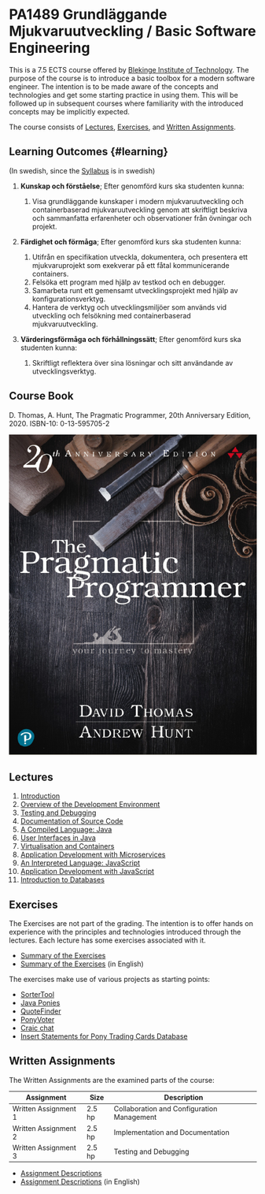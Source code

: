 # PA1489 Grundläggande Mjukvaruutveckling / Basic Software Engineering

This is a 7.5 ECTS course offered by [Blekinge Institute of Technology](https://www.bth.se). The purpose of the course is to introduce a basic toolbox for a modern software engineer. The intention is to be made aware of the concepts and technologies and get some starting practice in using them. This will be followed up in subsequent courses where familiarity with the introduced concepts may be implicitly expected.

The course consists of [Lectures](#lectures), [Exercises](#exercises), and [Written Assignments](#assignments).

## Learning Outcomes {#learning}
(In swedish, since the [Syllabus](https://edu.bth.se/utbildning/utb_kursplaner.asp?sok=pa1489) is in swedish)

1. **Kunskap och förståelse**; Efter genomförd kurs ska studenten kunna:
   1.  Visa grundläggande kunskaper i modern mjukvaruutveckling och containerbaserad mjukvaruutveckling genom att skriftligt beskriva och sammanfatta erfarenheter och observationer från övningar och projekt.

2. **Färdighet och förmåga**; Efter genomförd kurs ska studenten kunna:
   1. Utifrån en specifikation utveckla, dokumentera, och presentera ett mjukvaruprojekt som exekverar på ett fåtal kommunicerande containers.
   2. Felsöka ett program med hjälp av testkod och en debugger.
   3. Samarbeta runt ett gemensamt utvecklingsprojekt med hjälp av konfigurationsverktyg.
   4. Hantera de verktyg och utvecklingsmiljöer som används vid utveckling och felsökning med containerbaserad mjukvaruutveckling.

3. **Värderingsförmåga och förhållningssätt**; Efter genomförd kurs ska studenten kunna:
   1. Skriftligt reflektera över sina lösningar och sitt användande av utvecklingsverktyg.

## Course Book
D. Thomas, A. Hunt, The Pragmatic Programmer, 20th Anniversary Edition, 2020. ISBN-10: 0-13-595705-2

![Pragmatic Programmer](Lectures/01-Introduction/Thomas-Hunt-2020-Pragmatic-Programmer.png)

## Lectures

1. [Introduction](Lectures/01-Introduction/AA-Introduction.org)
2. [Overview of the Development Environment](Lectures/02-Basic-Tools/AA-Basic-Tools.org)
3. [Testing and Debugging](Lectures/03-Testing-Debugging/AA-Testing-and-Debugging.org)
4. [Documentation of Source Code](Lectures/04-Documentation/AA-Documentation.org)
5. [A Compiled Language: Java](Lectures/05-Intro-Java/AA-Introduction-to-Java.org)
6. [User Interfaces in Java](Lectures/06-Java-User-Interfaces/AA-Java-User-Interfaces.org)
7. [Virtualisation and Containers](Lectures/07-Virtualisation/AA-Virtualisation.org)
8. [Application Development with Microservices](Lectures/08-Microservice-Application-Development/AA-Microservice-Application-Development.org)
9. [An Interpreted Language: JavaScript](Lectures/09-Intro-JavaScript/AA-Intro-JavaScript.org)
10. [Application Development with JavaScript](Lectures/10-JavaScript-Application-Development/AA-JavaScript-Application-Development.org)
11. [Introduction to Databases](Lectures/11-Databases-Introduction/AA-Databases-Introduction.org)

## Exercises
The Exercises are not part of the grading. The intention is to offer hands on experience with the principles and technologies introduced through the lectures. Each lecture has some exercises associated with it.

- [Summary of the Exercises](Assignments/PA1489-Exercises.org)
- [Summary of the Exercises](Assignments/PA1489-Exercises-en.org) (in English)

The exercises make use of various projects as starting points:

- [SorterTool](https://codeberg.org/mickesv/SorterTool.git)
- [Java Ponies](https://codeberg.org/mickesv/JavaPonies.git)
- [QuoteFinder](https://github.com/mickesv/ProvisioningDeployment.git)
- [PonyVoter](https://codeberg.org/mickesv/PonyVoter.git)
- [Craic chat](https://codeberg.org/mickesv/craic.git)
- [Insert Statements for Pony Trading Cards Database](https://codeberg.org/mickesv/gists/raw/branch/main/TradingCards_insert.sql)

## Written Assignments
The Written Assignments are the examined parts of the course:

| Assignment           | Size   | Description                                |
|----------------------|--------|--------------------------------------------|
| Written Assignment 1 | 2.5 hp | Collaboration and Configuration Management |
| Written Assignment 2 | 2.5 hp | Implementation and Documentation           |
| Written Assignment 3 | 2.5 hp | Testing and Debugging                      |


- [Assignment Descriptions](Assignments/PA1489-Assignment-Descriptions.org)
- [Assignment Descriptions](Assignments/PA1489-Assignment-Descriptions-en.org) (in English)


